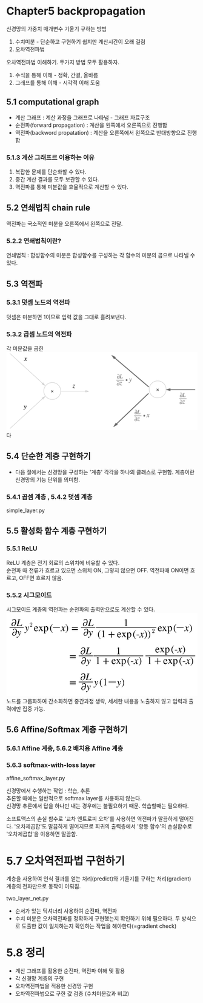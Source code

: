 # Chapter5 backpropagation

신경망의 가중치 매개변수 기울기 구하는 방법
1) 수치미분 - 단순하고 구현하기 쉽지만 계산시간이 오래 걸림
2) 오차역전파법

오차역전파법 이해하기. 두가지 방법 모두 활용하자.
1) 수식을 통해 이해 - 정확, 간결, 올바름
2) 그래프를 통해 이해 - 시각적 이해 도움

## 5.1 computational graph
* 계산 그래프 : 계산 과정을 그래프로 나타냄 - 그래프 자료구조
* 순전파(forward propagation) : 계산을 왼쪽에서 오른쪽으로 진행함
* 역전파(backword propatation) : 계산을 오른쪽에서 왼쪽으로 반대방향으로 진행함

### 5.1.3 계산 그래프르 이용하는 이유
1. 복잡한 문제를 단순화할 수 있다.
2. 중간 계산 결과를 모두 보관할 수 있다.
3. 역전파를 통해 미분값을 효율적으로 계산할 수 있다.

## 5.2 연쇄법칙 chain rule
역전파는 국소적인 미분을 오른쪽에서 왼쪽으로 전달.

### 5.2.2 연쇄법칙이란?
연쇄법칙 : 합성함수의 미분은 합성함수를 구성하는 각 함수의 미분의 곱으로 나타낼 수 있다.

## 5.3 역전파
### 5.3.1 덧셈 노드의 역전파
덧셈은 미분하면 1이므로 입력 값을 그대로 흘려보낸다.

### 5.3.2 곱셈 노드의 역전파
각 미분값을 곱한
![곱셈 노드의 역전파](fig%205-12.png)다

## 5.4 단순한 계층 구현하기
* 다음 절에서는 신경망을 구성하는 '계층' 각각을 하나의 클래스로 구현함. 계층이란 신경망의 기능 단위를 의미함.

### 5.4.1 곱셈 계층 , 5.4.2 덧셈 계층
simple_layer.py

## 5.5 활성화 함수 계층 구현하기
### 5.5.1 ReLU
ReLU 계층은 전기 회로의 스위치에 비유할 수 있다.<br>
순전파 때 전류가 흐르고 있으면 스위치 ON, 그렇지 않으면 OFF. 역전파때 ON이면 흐르고, OFF면 흐르지 않음.

### 5.5.2 시그모이드
시그모이드 계층의 역전파는 순전파의 출력만으로도 계산할 수 있다.
![시그모이드 계층의 역전파](e%205.12.png)
노드를 그룹화하여 간소화하면 중간과정 생략, 세세한 내용을 노출하지 않고 입력과 출력에만 집중 가능.

## 5.6 Affine/Softmax 계층 구현하기
### 5.6.1 Affine 계층, 5.6.2 배치용 Affine 계층
### 5.6.3 softmax-with-loss layer
affine_softmax_layer.py

신경망에서 수행하는 작업 : 학습, 추론<br>
추론할 때에는 일반적으로 softmax layer를 사용하지 않는다.<br> 
신경망 추론에서 답을 하나만 내는 경우에는 불필요하기 때문. 학습할때는 필요하다.<br>

소프트맥스의 손실 함수로 '교차 엔트로피 오차'를 사용하면 역전파가 말끔하게 떨어진다.
'오차제곱합'도 말끔하게 떨어지므로 회귀의 출력층에서 '항등 함수'의 손실함수로 '오차제곱합'을 이용하면 말끔함.

# 5.7 오차역전파법 구현하기
계층을 사용하여 인식 결과를 얻는 처리(predict)와 기울기를 구하는 처리(gradient) 계층의 전파만으로 동작이 이뤄짐.

two_layer_net.py

* 순서가 있는 딕셔너리 사용하여 순전파, 역전파
* 수치 미분은 오차역전파를 정확하게 구현했는지 확인하기 위해 필요하다. 두 방식으로 도출한 값이 일치하는지 확인하는 작업을 해야한다(=gradient check)

# 5.8 정리
* 계산 그래프를 활용한 순전파, 역전파 이해 및 활용
* 각 신경망 계층의 구현
* 오차역전파법을 적용한 신경망 구현
* 오차역전파법으로 구한 값 검층 (수치미분값과 비교)